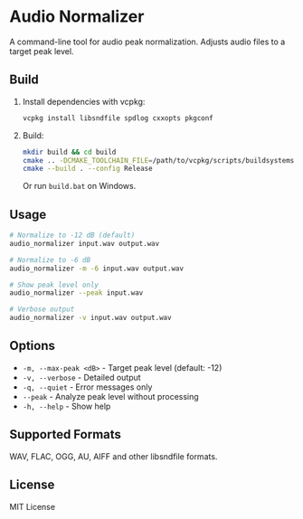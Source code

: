 # Audio Normalizer

A command-line tool for audio peak normalization. Adjusts audio files to a target peak level.

## Build

1. Install dependencies with vcpkg:
   ```bash
   vcpkg install libsndfile spdlog cxxopts pkgconf
   ```

2. Build:
   ```bash
   mkdir build && cd build
   cmake .. -DCMAKE_TOOLCHAIN_FILE=/path/to/vcpkg/scripts/buildsystems/vcpkg.cmake
   cmake --build . --config Release
   ```
   
   Or run `build.bat` on Windows.

## Usage

```bash
# Normalize to -12 dB (default)
audio_normalizer input.wav output.wav

# Normalize to -6 dB
audio_normalizer -m -6 input.wav output.wav

# Show peak level only
audio_normalizer --peak input.wav

# Verbose output
audio_normalizer -v input.wav output.wav
```

## Options

- `-m, --max-peak <dB>` - Target peak level (default: -12)
- `-v, --verbose` - Detailed output
- `-q, --quiet` - Error messages only
- `--peak` - Analyze peak level without processing
- `-h, --help` - Show help

## Supported Formats

WAV, FLAC, OGG, AU, AIFF and other libsndfile formats.

## License

MIT License
